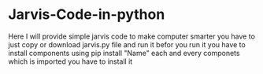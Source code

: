 # Jarvis-Code-in-python

Here I will provide simple jarvis code to make computer smarter 
you have to just copy or download jarvis.py file and run it befor you run it you have to install components using pip install "Name" each and every componets which is imported you have to install it
